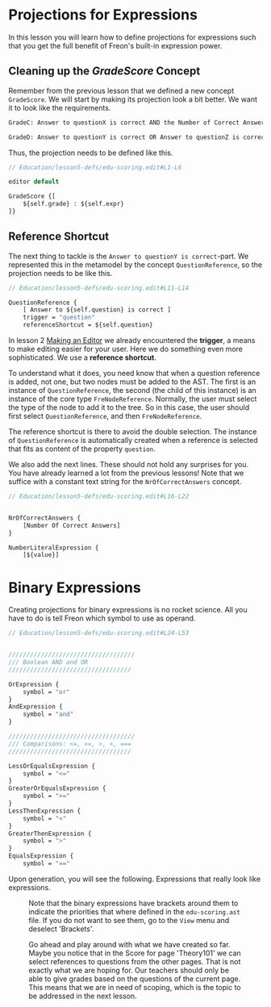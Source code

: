 <script>
    import Figure from '$lib/figures/Figure.svelte';
</script>

# Projections for Expressions

In this lesson you will learn how to define projections for expressions such that you get the full benefit
of Freon's built-in expression power.

## Cleaning up the <i>GradeScore</i> Concept

Remember from the previous lesson that we defined a new concept `GradeScore`. We will start by making its projection
look a bit better. We want it to look like the requirements.

```txt
GradeC: Answer to questionX is correct AND the Number of Correct Answers = 3

GradeD: Answer to questionY is correct OR Answer to questionZ is correct AND the Number of Correct Answers > 2
```

Thus, the projection needs to be defined like this.

```proto
// Education/lesson5-defs/edu-scoring.edit#L1-L6

editor default

GradeScore {[
    ${self.grade} : ${self.expr}
]}

```

## Reference Shortcut

The next thing to tackle is the `Answer to questionY is correct`-part. We represented this in the metamodel by the
concept `QuestionReference`, so the projection needs to be like this.

```proto
// Education/lesson5-defs/edu-scoring.edit#L11-L14

QuestionReference {
    [ Answer to ${self.question} is correct ]
    trigger = "question"
    referenceShortcut = ${self.question}
```

In lesson 2 [Making an Editor](/Tutorial/Making_an_Editor) we already encountered the **trigger**, a means to make editing easier for your user.
Here we do something even more sophisticated. We use a **reference shortcut**.

To understand what it does, you need know that when a question reference is added, not one, but two nodes must be added to the AST.
The first is an instance of `QuestionReference`, the second (the child of this instance) is an instance of the core type `FreNodeReference`.
Normally, the user must select the type of the node to add it to the tree. So in this case, the user should first select `QuestionReference`, and 
then `FreNodeReference`. 

The reference shortcut is there to avoid the double selection. The instance of `QuestionReference` is automatically created when a reference is 
selected that fits as content of the property `question`.

We also add the next lines. These should not hold any surprises for you. You have already learned a lot from the previous lessons! Note that
we suffice with a constant text string for the `NrOfCorrectAnswers` concept.

```proto
// Education/lesson5-defs/edu-scoring.edit#L16-L22


NrOfCorrectAnswers {
    [Number Of Correct Answers]
}

NumberLiteralExpression {
    [${value}]
```

# Binary Expressions

Creating projections for binary expressions is no rocket science. All you have to do is tell Freon which symbol to use as 
operand.

```proto
// Education/lesson5-defs/edu-scoring.edit#L24-L53


///////////////////////////////////
/// Boolean AND and OR
//////////////////////////////////

OrExpression {
    symbol = "or"
}
AndExpression {
    symbol = "and"
}

///////////////////////////////////
/// Comparisons: <=, >=, >, <, ===
//////////////////////////////////

LessOrEqualsExpression {
    symbol = "<="
}
GreaterOrEqualsExpression {
    symbol = ">="
}
LessThenExpression {
    symbol = "<"
}
GreaterThenExpression {
    symbol = ">"
}
EqualsExpression {
    symbol = "=="
```

Upon generation, you will see the following. Expressions that really look like expressions.

<Figure
imageName={'tutorial/Tutorial-lesson5-screenshot1.png'}
caption={'Editor after projections for expressions'}
figureNumber={1}
/>

Note that the binary expressions have brackets around them to indicate the priorities that where defined in the `edu-scoring.ast` file.
If you do not want to see them, go to the `View` menu and deselect 'Brackets'.

Go ahead and play around with what we have created so far. Maybe you notice that in the Score for page 'Theory101' we can select 
references to questions from the other pages. That is not exactly what we are hoping for. Our teachers should only be able to
give grades based on the questions of the current page. This means that we are in need of scoping, which is the topic to be addressed
in the next lesson.
